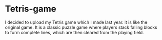 # Tetris-game
 I decided to upload my Tetris game which I made last year. It is like the original game. It is a classic puzzle game where players stack falling blocks to form complete lines, which are then cleared from the playing field.
